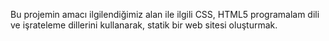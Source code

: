 Bu projemin amacı ilgilendiğimiz alan ile ilgili CSS, HTML5 programalam dili ve işrateleme dillerini kullanarak, statik bir web sitesi oluşturmak.
